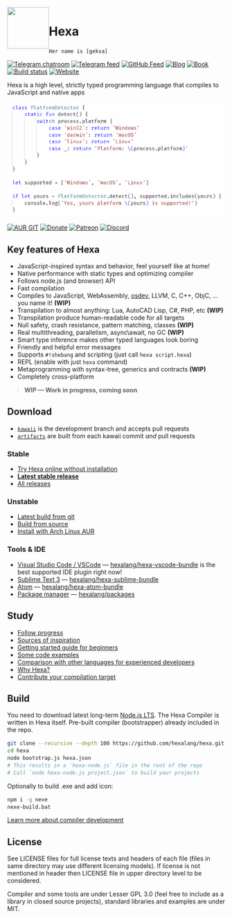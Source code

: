 <!-- markdownlint-disable MD033 -->
<!-- markdownlint-disable MD041 -->
<img align="left" width="96px" height="96px" src="https://hexalang.github.io/favicon/favicon-96x96.png" />
<!-- markdownlint-enable MD041 -->
<!-- markdownlint-enable MD033 -->

# Hexa

`Her name is [geksa]`

[![Telegram chatroom](https://img.shields.io/badge/chat-on%20telegram-blue.svg?logo=telegram)](https://t.me/hexalang)
[![Telegram feed](https://img.shields.io/badge/news-on%20telegram-blue.svg?logo=telegram)](https://t.me/s/hexalang_news)
[![GitHub Feed](https://img.shields.io/badge/github-feed-green.svg?logo=GitHub)](https://t.me/hexalang_github)
[![Blog](https://img.shields.io/badge/read-blog-CC317C.svg)](https://hexalang.github.io/book/hexa-compiles-itself)
[![Book](https://img.shields.io/badge/learn-book-5F5FFB.svg)](https://hexalang.github.io/book/)
[![Build status](https://ci.appveyor.com/api/projects/status/gi6cm17w4r0l3ahj/branch/kawaii?svg=true)](https://ci.appveyor.com/project/PeyTy/hexa/branch/kawaii)
[![Website](https://img.shields.io/badge/web-hexalang.github.io-3fa5bf.svg)](https://hexalang.github.io)

Hexa is a high level, strictly typed programming language that compiles to JavaScript and native apps

[![Try Hexa online without installation](preview.png?raw=true)](https://hexalang.github.io/try/)

[![AUR GIT](https://img.shields.io/badge/archlinux--aur-hexa--git-0088CC.svg?logo=Arch-Linux)](https://aur.archlinux.org/packages/hexa-git)
[![Donate](https://img.shields.io/badge/donate-crypto%20and%20$-gold.svg)](https://hexalang.github.io/donate/)
[![Patreon](https://img.shields.io/badge/Patreon-become%20a%20patron-F86753.svg)](https://www.patreon.com/PeyTy)
[![Discord](https://img.shields.io/badge/Discord-join-758EDC.svg?logo=discord)](https://discord.gg/SsAWf9M)

## Key features of Hexa

- JavaScript-inspired syntax and behavior, feel yourself like at home!
- Native performance with static types and optimizing compiler
- Follows node.js (and browser) API
- Fast compilation
- Compiles to JavaScript, WebAssembly, [osdev](https://github.com/GreenteaOS/Tofita), LLVM, C, C++, ObjC, ... you name it! **(WIP)**
- Transpilation to almost anything: Lua, AutoCAD Lisp, C#, PHP, etc **(WIP)**
- Transpilation produce human-readable code for all targets
- Null safety, crash resistance, pattern matching, classes **(WIP)**
- Real multithreading, parallelism, async\await, no GC **(WIP)**
- Smart type inference makes other typed languages look boring
- Friendly and helpful error messages
- Supports `#!shebang` and scripting (just call `hexa script.hexa`)
- REPL (enable with just `hexa` command)
- Metaprogramming with syntax-tree, generics and contracts **(WIP)**
- Completely cross-platform

> **WIP — Work in progress, coming soon**

## Download

- [`kawaii`](https://github.com/hexalang/hexa/tree/kawaii) is the development branch and accepts pull requests
- [`artifacts`](https://ci.appveyor.com/project/PeyTy/hexa/build/artifacts) are built from each kawaii commit *and* pull requests

### Stable

- [Try Hexa online without installation](https://hexalang.github.io/try/)
- [**Latest stable release**](https://github.com/hexalang/hexa/releases/latest)
- [All releases](https://github.com/hexalang/hexa/releases)

### Unstable

- [Latest build from git](https://ci.appveyor.com/project/PeyTy/hexa/build/artifacts)
- [Build from source](https://github.com/hexalang/hexa#build)
- [Install with Arch Linux AUR](https://aur.archlinux.org/packages/hexa-git)

### Tools & IDE

- [Visual Studio Code / VSCode](https://marketplace.visualstudio.com/items?itemName=PeyTy.vshexa) — [hexalang/hexa-vscode-bundle](https://github.com/hexalang/hexa-vscode-bundle) is the best supported IDE plugin right now!
- [Sublime Text 3](https://packagecontrol.io/packages/Hexa) — [hexalang/hexa-sublime-bundle](https://github.com/hexalang/hexa-sublime-bundle)
- [Atom](https://atom.io/packages/hexa) — [hexalang/hexa-atom-bundle](https://github.com/hexalang/hexa-atom-bundle)
- [Package manager](https://hexalang.github.io/book/package-manager) — [hexalang/packages](https://github.com/hexalang/packages)

## Study

- [Follow progress](https://github.com/hexalang/hexa/issues)
- [Sources of inspiration](https://hexalang.github.io/book/syntax-and-inspiration)
- [Getting started guide for beginners](https://hexalang.github.io/book/hello-hexa)
- [Some code examples](https://hexalang.github.io/book/syntax-examples)
- [Comparison with other languages for experienced developers](https://hexalang.github.io/book/comparison-with-other-languages)
- [Why Hexa?](https://hexalang.github.io/book/why-hexa)
- [Contribute your compilation target](https://hexalang.github.io/book/third-party-compilation-targets)

## Build

You need to download latest long-term [Node.js LTS](https://nodejs.org/).
The Hexa Compiler is written in Hexa itself. Pre-built compiler (bootstrapper) already included in the repo.

```sh
git clone --recursive --depth 100 https://github.com/hexalang/hexa.git
cd hexa
node bootstrap.js hexa.json
# This results in a `hexa-node.js` file in the root of the repo
# Call `node hexa-node.js project.json` to build your projects
```

Optionally to build .exe and add icon:

```sh
npm i -g nexe
nexe-build.bat
```

[Learn more about compiler development](https://hexalang.github.io/hexa/)

## License

See LICENSE files for full license texts and headers of each file
(files in same directory may use different licensing models).
If license is not mentioned in header then LICENSE file in upper directory level to be considered.

Compiler and some tools are under Lesser GPL 3.0 (feel free to include as a library in closed source projects),
standard libraries and examples are under MIT.
